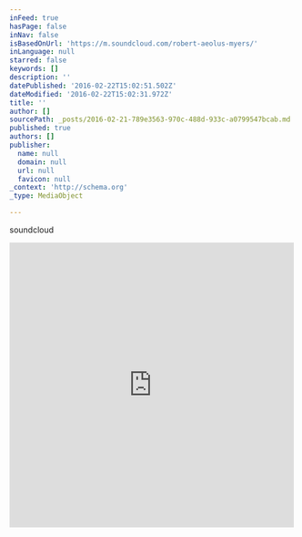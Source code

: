 ```yaml
---
inFeed: true
hasPage: false
inNav: false
isBasedOnUrl: 'https://m.soundcloud.com/robert-aeolus-myers/'
inLanguage: null
starred: false
keywords: []
description: ''
datePublished: '2016-02-22T15:02:51.502Z'
dateModified: '2016-02-22T15:02:31.972Z'
title: ''
author: []
sourcePath: _posts/2016-02-21-789e3563-970c-488d-933c-a0799547bcab.md
published: true
authors: []
publisher:
  name: null
  domain: null
  url: null
  favicon: null
_context: 'http://schema.org'
_type: MediaObject

---
```

soundcloud

<iframe src="https://cdn.embedly.com/widgets/media.html?src=https%3A%2F%2Fw.soundcloud.com%2Fplayer%2F%3Fvisual%3Dtrue%26url%3Dhttp%253A%252F%252Fapi.soundcloud.com%252Fusers%252F9091325%26show_artwork%3Dtrue&amp;url=https%3A%2F%2Fm.soundcloud.com%2Frobert-aeolus-myers%2F&amp;image=http%3A%2F%2Fi1.sndcdn.com%2Favatars-000040155284-enjzu4-t500x500.jpg&amp;key=b7d04c9b404c499eba89ee7072e1c4f7&amp;type=text%2Fhtml&amp;schema=soundcloud" width="500" height="500" scrolling="no" frameborder="0" allowfullscreen="allowfullscreen" style=""></iframe>